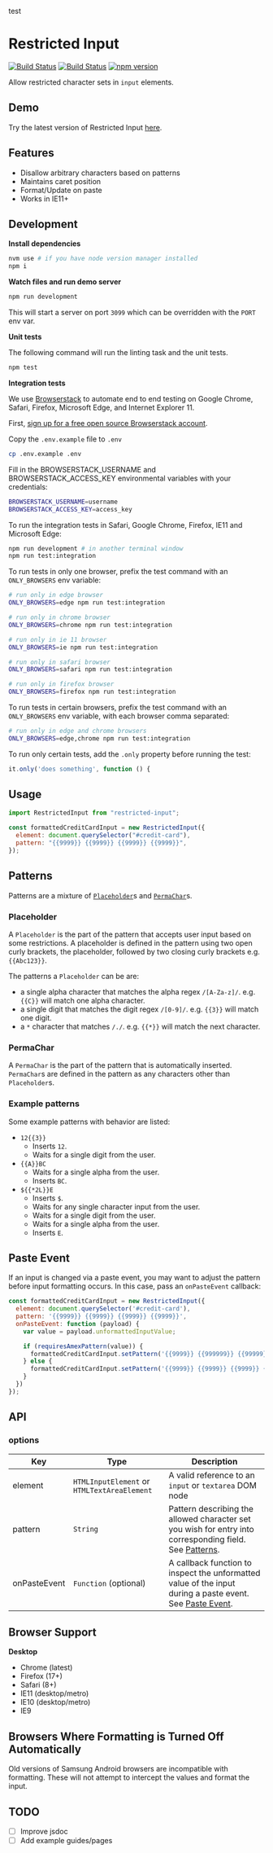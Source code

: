 test

# Restricted Input

[![Build Status](https://github.com/braintree/restricted-input/workflows/Unit%20Tests/badge.svg)](https://github.com/braintree/restricted-input/actions?query=workflow%3A%22Unit+Tests%22) [![Build Status](https://github.com/braintree/restricted-input/workflows/Integration%20Tests/badge.svg)](https://github.com/braintree/restricted-input/actions?query=workflow%3A%22Integration+Tests%22)
[![npm version](https://badge.fury.io/js/restricted-input.svg)](http://badge.fury.io/js/restricted-input)

Allow restricted character sets in `input` elements.

## Demo

Try the latest version of Restricted Input [here](https://braintree.github.io/restricted-input/).

## Features

- Disallow arbitrary characters based on patterns
- Maintains caret position
- Format/Update on paste
- Works in IE11+

## Development

**Install dependencies**

```bash
nvm use # if you have node version manager installed
npm i
```

**Watch files and run demo server**

```bash
npm run development
```

This will start a server on port `3099` which can be overridden with the `PORT` env var.

**Unit tests**

The following command will run the linting task and the unit tests.

```sh
npm test
```

**Integration tests**

We use [Browserstack](https://www.browserstack.com) to automate end to end testing on Google Chrome, Safari, Firefox, Microsoft Edge, and Internet Explorer 11.

First, [sign up for a free open source Browserstack account](https://www.browserstack.com/open-source?ref=pricing).

Copy the `.env.example` file to `.env`

```sh
cp .env.example .env
```

Fill in the BROWSERSTACK_USERNAME and BROWSERSTACK_ACCESS_KEY environmental variables with your credentials:

```sh
BROWSERSTACK_USERNAME=username
BROWSERSTACK_ACCESS_KEY=access_key
```

To run the integration tests in Safari, Google Chrome, Firefox, IE11 and Microsoft Edge:

```sh
npm run development # in another terminal window
npm run test:integration
```

To run tests in only one browser, prefix the test command with an `ONLY_BROWSERS` env variable:

```sh
# run only in edge browser
ONLY_BROWSERS=edge npm run test:integration

# run only in chrome browser
ONLY_BROWSERS=chrome npm run test:integration

# run only in ie 11 browser
ONLY_BROWSERS=ie npm run test:integration

# run only in safari browser
ONLY_BROWSERS=safari npm run test:integration

# run only in firefox browser
ONLY_BROWSERS=firefox npm run test:integration
```

To run tests in certain browsers, prefix the test command with an `ONLY_BROWSERS` env variable, with each browser comma separated:

```sh
# run only in edge and chrome browsers
ONLY_BROWSERS=edge,chrome npm run test:integration
```

To run only certain tests, add the `.only` property before running the test:

```js
it.only('does something', function () {
```

## Usage

```javascript
import RestrictedInput from "restricted-input";

const formattedCreditCardInput = new RestrictedInput({
  element: document.querySelector("#credit-card"),
  pattern: "{{9999}} {{9999}} {{9999}} {{9999}}",
});
```

## Patterns

Patterns are a mixture of [`Placeholder`](#placeholder)s and [`PermaChar`](#permachar)s.

### Placeholder

A `Placeholder` is the part of the pattern that accepts user input based on some restrictions. A placeholder is defined in the pattern using two open curly brackets, the placeholder, followed by two closing curly brackets e.g. `{{Abc123}}`.

The patterns a `Placeholder` can be are:

- a single alpha character that matches the alpha regex `/[A-Za-z]/`. e.g. `{{C}}` will match one alpha character.
- a single digit that matches the digit regex `/[0-9]/`. e.g. `{{3}}` will match one digit.
- a `*` character that matches `/./`. e.g. `{{*}}` will match the next character.

### PermaChar

A `PermaChar` is the part of the pattern that is automatically inserted. `PermaChar`s are defined in the pattern as any characters other than `Placeholder`s.

### Example patterns

Some example patterns with behavior are listed:

- `12{{3}}`
  - Inserts `12`.
  - Waits for a single digit from the user.
- `{{A}}BC`
  - Waits for a single alpha from the user.
  - Inserts `BC`.
- `${{*2L}}E`
  - Inserts `$`.
  - Waits for any single character input from the user.
  - Waits for a single digit from the user.
  - Waits for a single alpha from the user.
  - Inserts `E`.

## Paste Event

If an input is changed via a paste event, you may want to adjust the pattern before input formatting occurs. In this case, pass an `onPasteEvent` callback:

```js
const formattedCreditCardInput = new RestrictedInput({
  element: document.querySelector('#credit-card'),
  pattern: '{{9999}} {{9999}} {{9999}} {{9999}}',
  onPasteEvent: function (payload) {
    var value = payload.unformattedInputValue;

    if (requiresAmexPattern(value)) {
      formattedCreditCardInput.setPattern('{{9999}} {{999999}} {{99999}}')
    } else {
      formattedCreditCardInput.setPattern('{{9999}} {{9999}} {{9999}} {{9999}}')
    }
  })
});
```

## API

### options

| Key          | Type                                        | Description                                                                                                              |
| ------------ | ------------------------------------------- | ------------------------------------------------------------------------------------------------------------------------ |
| element      | `HTMLInputElement` or `HTMLTextAreaElement` | A valid reference to an `input` or `textarea` DOM node                                                                   |
| pattern      | `String`                                    | Pattern describing the allowed character set you wish for entry into corresponding field. See [Patterns](#patterns).     |
| onPasteEvent | `Function` (optional)                       | A callback function to inspect the unformatted value of the input during a paste event. See [Paste Event](#paste-event). |

## Browser Support

**Desktop**

- Chrome (latest)
- Firefox (17+)
- Safari (8+)
- IE11 (desktop/metro)
- IE10 (desktop/metro)
- IE9

## Browsers Where Formatting is Turned Off Automatically

Old versions of Samsung Android browsers are incompatible with formatting. These will not attempt to intercept the values and format the input.

## TODO

- [ ] Improve jsdoc
- [ ] Add example guides/pages
